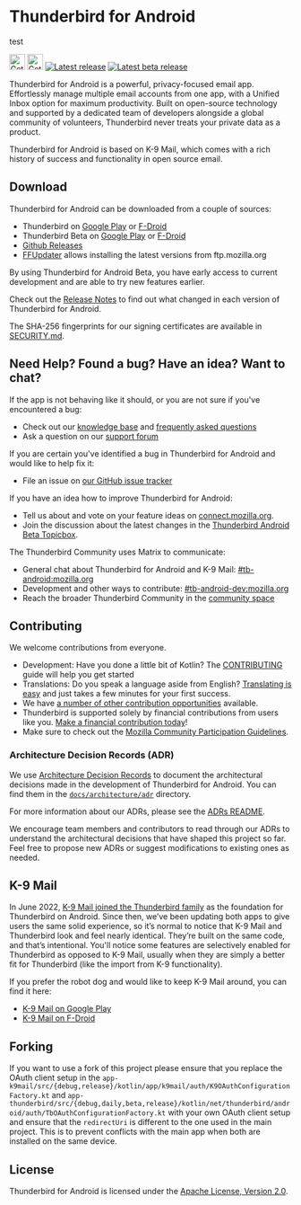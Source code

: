# Thunderbird for Android

test

<a href="https://play.google.com/store/apps/details?id=net.thunderbird.android&referrer=utm_campaign%3Dandroid_metadata%26utm_medium%3Dweb%26utm_source%3Dgithub.com%26utm_content%3Dbadge" target="_blank"><img src="./docs/assets/get-it-on-play.png" alt="Get it on Google Play" height="28"></a>
<a href="https://f-droid.org/packages/net.thunderbird.android"><img src="./docs/assets/get-it-on-fdroid.png" alt="Get it on F-Droid" height="28"></a>
[![Latest release](https://img.shields.io/github/release/thunderbird/thunderbird-android.svg?style=for-the-badge&filter=THUNDERBIRD_*&logo=thunderbird)](https://github.com/thunderbird/thunderbird-android/releases/latest)
[![Latest beta release](https://img.shields.io/github/release/thunderbird/thunderbird-android.svg?include_prereleases&style=for-the-badge&label=beta&filter=THUNDERBIRD_*b*&logo=thunderbird)](https://github.com/thunderbird/thunderbird-android/releases)

Thunderbird for Android is a powerful, privacy-focused email app. Effortlessly manage multiple email accounts from one app, with a Unified Inbox option for maximum productivity. Built on open-source technology and supported by a dedicated team of developers alongside a global community of volunteers, Thunderbird never treats your private data as a product.

Thunderbird for Android is based on K-9 Mail, which comes with a rich history of success and functionality in open source email.

## Download

Thunderbird for Android can be downloaded from a couple of sources:

- Thunderbird on [Google Play](https://play.google.com/store/apps/details?id=net.thunderbird.android&referrer=utm_campaign%3Dandroid_metadata%26utm_medium%3Dweb%26utm_source%3Dgithub.com%26utm_content%3Dlink) or [F-Droid](https://f-droid.org/packages/net.thunderbird.android)
- Thunderbird Beta on [Google Play](https://play.google.com/store/apps/details?id=net.thunderbird.android.beta&referrer=utm_campaign%3Dandroid_metadata%26utm_medium%3Dweb%26utm_source%3Dgithub.com%26utm_content%3Dlink) or [F-Droid](https://f-droid.org/packages/net.thunderbird.android.beta)
- [Github Releases](https://github.com/thunderbird/thunderbird-android/releases)
- [FFUpdater](https://f-droid.org/packages/de.marmaro.krt.ffupdater/) allows installing the latest versions from ftp.mozilla.org

By using Thunderbird for Android Beta, you have early access to current development and are able to try new features earlier.

Check out the [Release Notes](https://github.com/thunderbird/thunderbird-android/releases) to find out what changed in each version of Thunderbird for Android.

The SHA-256 fingerprints for our signing certificates are available in [SECURITY.md](./SECURITY.md#verifying-fingerprints).

## Need Help? Found a bug? Have an idea? Want to chat?

If the app is not behaving like it should, or you are not sure if you've encountered a bug:

- Check out our [knowledge base](https://support.mozilla.org/products/thunderbird-android) and [frequently asked questions](https://support.mozilla.org/kb/thunderbird-android-8-faq)
- Ask a question on our [support forum](https://support.mozilla.org/en-US/questions/new/thunderbird-android)

If you are certain you've identified a bug in Thunderbird for Android and would like to help fix it:

- File an issue on [our GitHub issue tracker](https://github.com/thunderbird/thunderbird-android/issues)

If you have an idea how to improve Thunderbird for Android:

- Tell us about and vote on your feature ideas on [connect.mozilla.org](https://connect.mozilla.org/t5/ideas/idb-p/ideas/label-name/thunderbird%20android).
- Join the discussion about the latest changes in the [Thunderbird Android Beta Topicbox](https://thunderbird.topicbox.com/groups/android-beta).

The Thunderbird Community uses Matrix to communicate:

- General chat about Thunderbird for Android and K-9 Mail: [#tb-android:mozilla.org](https://matrix.to/#/#tb-android:mozilla.org)
- Development and other ways to contribute: [#tb-android-dev:mozilla.org](https://matrix.to/#/#tb-android-dev:mozilla.org)
- Reach the broader Thunderbird Community in the [community space](https://matrix.to/#/#thunderbird-community:mozilla.org)

## Contributing

We welcome contributions from everyone.

- Development: Have you done a little bit of Kotlin? The [CONTRIBUTING](docs/CONTRIBUTING.md) guide will help you get started
- Translations: Do you speak a language aside from English? [Translating is easy](https://hosted.weblate.org/projects/tb-android/) and just takes a few minutes for your first success.
- We have [a number of other contribution opportunities](https://blog.thunderbird.net/2024/09/contribute-to-thunderbird-for-android/) available.
- Thunderbird is supported solely by financial contributions from users like you. [Make a financial contribution today](https://www.thunderbird.net/donate/mobile/?form=tfa)!
- Make sure to check out the [Mozilla Community Participation Guidelines](https://www.mozilla.org/about/governance/policies/participation/).

### Architecture Decision Records (ADR)

We use [Architecture Decision Records](https://adr.github.io/) to document the architectural decisions made in the
development of Thunderbird for Android. You can find them in the [`docs/architecture/adr`](docs/architecture/adr) directory.

For more information about our ADRs, please see the [ADRs README](docs/architecture/adr/README.md).

We encourage team members and contributors to read through our ADRs to understand the architectural decisions that
have shaped this project so far. Feel free to propose new ADRs or suggest modifications to existing ones as needed.

## K-9 Mail

In June 2022, [K-9 Mail joined the Thunderbird family](https://k9mail.app/2022/06/13/K-9-Mail-and-Thunderbird.html)
as the foundation for Thunderbird on Android. Since then, we’ve been updating both apps to give
users the same solid experience, so it’s normal to notice that K-9 Mail and Thunderbird look and
feel nearly identical. They’re built on the same code, and that’s intentional. You'll notice some
features are selectively enabled for Thunderbird as opposed to K-9 Mail, usually when they are
simply a better fit for Thunderbird (like the import from K-9 functionality).

If you prefer the robot dog and would like to keep K-9 Mail around, you can find it here:

- [K-9 Mail on Google Play](https://play.google.com/store/apps/details?id=com.fsck.k9&utm_source=thunderbird-android-github&utm_campaign=download-section)
- [K-9 Mail on F-Droid](https://f-droid.org/packages/com.fsck.k9/)

## Forking

If you want to use a fork of this project please ensure that you replace the OAuth client setup in the `app-k9mail/src/{debug,release}/kotlin/app/k9mail/auth/K9OAuthConfigurationFactory.kt` and `app-thunderbird/src/{debug,daily,beta,release}/kotlin/net/thunderbird/android/auth/TbOAuthConfigurationFactory.kt` with your own OAuth client setup and ensure that the `redirectUri` is different to the one used in the main project. This is to prevent conflicts with the main app when both are installed on the same device.

## License

Thunderbird for Android is licensed under the [Apache License, Version 2.0](LICENSE).
